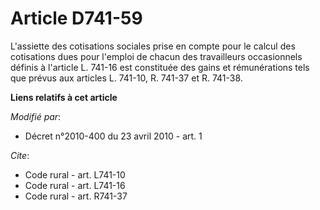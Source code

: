 # Article D741-59

L'assiette des cotisations sociales prise en compte pour le calcul des cotisations dues pour l'emploi de chacun des
travailleurs occasionnels définis à l'article L. 741-16 est constituée des gains et rémunérations tels que prévus aux
articles L. 741-10, R. 741-37 et R. 741-38.

**Liens relatifs à cet article**

_Modifié par_:

  - Décret n°2010-400 du 23 avril 2010 - art. 1

_Cite_:

  - Code rural - art. L741-10
  - Code rural - art. L741-16
  - Code rural - art. R741-37
